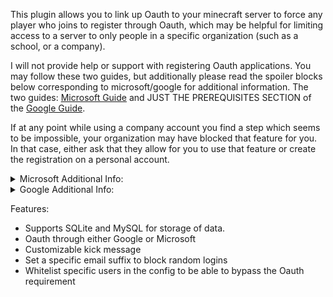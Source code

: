 This plugin allows you to link up Oauth to your minecraft server to force any player who joins to register through Oauth, which may be helpful for limiting access to a server to only people in a specific organization (such as a school, or a company).

I will not provide help or support with registering Oauth applications. You may follow these two guides, but additionally please read the spoiler blocks below corresponding to microsoft/google for additional information. The two guides: [Microsoft Guide](https://learn.microsoft.com/en-us/entra/identity-platform/quickstart-register-app?tabs=certificate) and JUST THE PREREQUISITES SECTION of the [Google Guide](https://developers.google.com/identity/protocols/oauth2/limited-input-device#prerequisites). 

If at any point while using a company account you find a step which seems to be impossible, your organization may have blocked that feature for you. In that case, either ask that they allow for you to use that feature or create the registration on a personal account.

<details>
<summary>Microsoft Additional Info:</summary>
In the "Register an Application" section, if you are creating this on a personal account, click "Accounts in any organizational directory and personal Microsoft accounts." If you are creating it on an account which is linked to the organization which you want to verify users are coming from, first verify that you are registering the app within the organization by clicking the settings button in the top right and checking that the organization you want to register under is marked as "Current" with a green check mark. Then, creating the application as per the guide, select "Accounts in this organizational directory only." Remember what you selected for later! You do not need to set a "redirect URI" and please skip that section. In the "Configure platform settings" section, select "Mobile and desktop applications" and click the https://login.live.com/oauth20_desktop.srf checkbox. Then, down below, set "Allow public client flows" to Yes and click save. After that, go back to the application overview (just below the smaller search box). Copy the "Application (client) ID" into the microsoft client ID in the config under "microsoft-settings". If you were creating this on a personal account earlier, in the config section for the plugin set the "tenant" to "common". Otherwise, copy the "Directory (tenant) ID" on the same page and set "tenant" to that value.
</details>

<details>
<summary>Google Additional Info:</summary>
If it asks you to create a project and gives you the option of creating it within a certain organization, select the organization you wish to allow to log in to the Minecraft server. When going through the "OAuth consent screen" configuration, if you were able to register your project within the organization, you should select "Internal." If you can't, just select external. On the first page, configure all of the mandatory input fields and avoid doing any other ones as some have additional requirements. In scopes, press "Add or remove scopes" and select the ones ending in userinfo.email, userinfo.profile, and openid. In my experience those three should be at the top and be blank in the "API" column. Do not select ANY SCOPES besides those ones. Now scroll down and press "Update". If you did it right, those 3 scopes should show under "Your non-sensitive scopes" and both the other sections should be empty. You can just press "Save and Continue" and "Back to Dashboard" on the next two screens. Now you will be able to create the credentials as it says in the guide. Copy the Client ID and Client secret into the plugins config under "google-settings". Finally, go back to the "OAuth consent screen" menu and if under "Publishing Status" it says "Testing" press the "Publish App" button below it, and then press "Confirm". It should now say the "Publishing Status" is "In production."
</details>


Features:
- Supports SQLite and MySQL for storage of data.
- Oauth through either Google or Microsoft
- Customizable kick message
- Set a specific email suffix to block random logins
- Whitelist specific users in the config to be able to bypass the Oauth requirement
